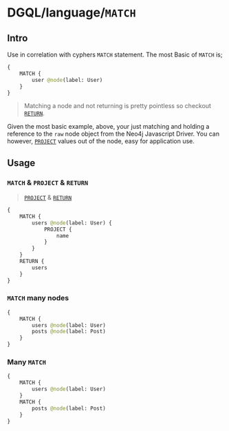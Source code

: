# DGQL/language/`MATCH`

## Intro

Use in correlation with cyphers `MATCH` statement. The most Basic of `MATCH` is;

```graphql
{
    MATCH {
        user @node(label: User)
    }
}
```

> Matching a node and not returning is pretty pointless so checkout [`RETURN`](./return).

Given the most basic example, above, your just matching and holding a reference to the `raw` node object from the Neo4j Javascript Driver. You can however, [`PROJECT`](./project) values out of the node, easy for application use.

## Usage

### `MATCH` & `PROJECT` & `RETURN`

> [`PROJECT`](./project) & [`RETURN`](./return)

```graphql
{
    MATCH {
        users @node(label: User) {
            PROJECT {
                name
            }
        }
    }
    RETURN {
        users
    }
}
```

### `MATCH` many nodes

```graphql
{
    MATCH {
        users @node(label: User)
        posts @node(label: Post)
    }
}
```

### Many `MATCH`

```graphql
{
    MATCH {
        users @node(label: User)
    }
    MATCH {
        posts @node(label: Post)
    }
}
```
